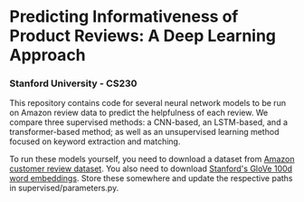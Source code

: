 # Predicting Informativeness of Product Reviews: A Deep Learning Approach
### Stanford University - CS230

This repository contains code for several neural network models to be run on Amazon review data to predict the helpfulness of each review.
We compare three supervised methods: a CNN-based, an LSTM-based, and a transformer-based method; as well as an unsupervised learning method focused on keyword extraction and matching.

To run these models yourself, you need to download a dataset from [Amazon customer review dataset](https://s3.amazonaws.com/amazon-reviews-pds/readme.html). You also need to download [Stanford's GloVe 100d word embeddings](https://www.kaggle.com/datasets/danielwillgeorge/glove6b100dtxt). Store these somewhere and update the respective paths in supervised/parameters.py.
